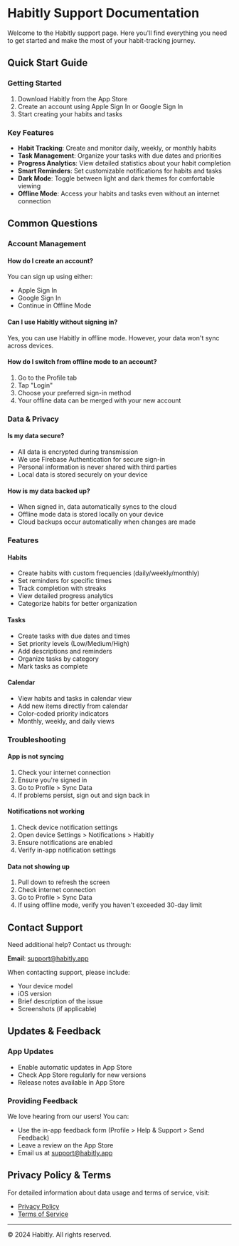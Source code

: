 # Habitly Support Documentation

Welcome to the Habitly support page. Here you'll find everything you need to get started and make the most of your habit-tracking journey.

## Quick Start Guide

### Getting Started
1. Download Habitly from the App Store
2. Create an account using Apple Sign In or Google Sign In
3. Start creating your habits and tasks

### Key Features
- **Habit Tracking**: Create and monitor daily, weekly, or monthly habits
- **Task Management**: Organize your tasks with due dates and priorities
- **Progress Analytics**: View detailed statistics about your habit completion
- **Smart Reminders**: Set customizable notifications for habits and tasks
- **Dark Mode**: Toggle between light and dark themes for comfortable viewing
- **Offline Mode**: Access your habits and tasks even without an internet connection

## Common Questions

### Account Management

#### How do I create an account?
You can sign up using either:
- Apple Sign In
- Google Sign In
- Continue in Offline Mode

#### Can I use Habitly without signing in?
Yes, you can use Habitly in offline mode. However, your data won't sync across devices.

#### How do I switch from offline mode to an account?
1. Go to the Profile tab
2. Tap "Login"
3. Choose your preferred sign-in method
4. Your offline data can be merged with your new account

### Data & Privacy

#### Is my data secure?
- All data is encrypted during transmission
- We use Firebase Authentication for secure sign-in
- Personal information is never shared with third parties
- Local data is stored securely on your device

#### How is my data backed up?
- When signed in, data automatically syncs to the cloud
- Offline mode data is stored locally on your device
- Cloud backups occur automatically when changes are made

### Features

#### Habits
- Create habits with custom frequencies (daily/weekly/monthly)
- Set reminders for specific times
- Track completion with streaks
- View detailed progress analytics
- Categorize habits for better organization

#### Tasks
- Create tasks with due dates and times
- Set priority levels (Low/Medium/High)
- Add descriptions and reminders
- Organize tasks by category
- Mark tasks as complete

#### Calendar
- View habits and tasks in calendar view
- Add new items directly from calendar
- Color-coded priority indicators
- Monthly, weekly, and daily views

### Troubleshooting

#### App is not syncing
1. Check your internet connection
2. Ensure you're signed in
3. Go to Profile > Sync Data
4. If problems persist, sign out and sign back in

#### Notifications not working
1. Check device notification settings
2. Open device Settings > Notifications > Habitly
3. Ensure notifications are enabled
4. Verify in-app notification settings

#### Data not showing up
1. Pull down to refresh the screen
2. Check internet connection
3. Go to Profile > Sync Data
4. If using offline mode, verify you haven't exceeded 30-day limit

## Contact Support

Need additional help? Contact us through:

**Email**: support@habitly.app

When contacting support, please include:
- Your device model
- iOS version
- Brief description of the issue
- Screenshots (if applicable)

## Updates & Feedback

### App Updates
- Enable automatic updates in App Store
- Check App Store regularly for new versions
- Release notes available in App Store

### Providing Feedback
We love hearing from our users! You can:
- Use the in-app feedback form (Profile > Help & Support > Send Feedback)
- Leave a review on the App Store
- Email us at support@habitly.app

## Privacy Policy & Terms

For detailed information about data usage and terms of service, visit:
- [Privacy Policy](https://habitly.app/privacy)
- [Terms of Service](https://habitly.app/terms)

---

© 2024 Habitly. All rights reserved.
